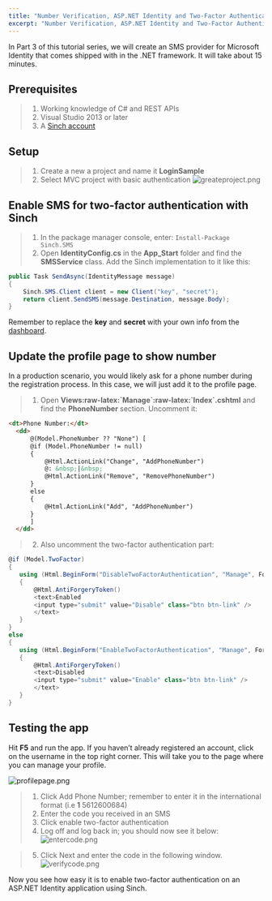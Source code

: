 ```yaml
---
title: "Number Verification, ASP.NET Identity and Two-Factor Authentication - Part 3"
excerpt: "Number Verification, ASP.NET Identity and Two-Factor Authentication - Part 3 In this tutorial you learn how to create an SMS provider for Microsoft Identity that comes shipped with in the .NET framework."
---
```

In Part 3 of this tutorial series, we will create an SMS provider for Microsoft Identity that comes shipped with in the .NET framework. It will take about 15 minutes.

## Prerequisites

> 1.  Working knowledge of C\# and REST APIs
> 2.  Visual Studio 2013 or later
> 3.  A [Sinch account](https://portal.sinch.com/#/signup)

## Setup

> 1.  Create a new a project and name it **LoginSample**
> 2.  Select MVC project with basic authentication
![greateproject.png](https://files.readme.io/71e9132-greateproject.png)

## Enable SMS for two-factor authentication with Sinch

> 1.  In the package manager console, enter: `Install-Package Sinch.SMS`
> 2.  Open **IdentityConfig.cs** in the **App_Start** folder and find the **SMSService** class. Add the Sinch implementation to it like this:

```csharp
public Task SendAsync(IdentityMessage message)
{
    Sinch.SMS.Client client = new Client("key", "secret");
    return client.SendSMS(message.Destination, message.Body);
}
```

Remember to replace the **key** and **secret** with your own info from the [dashboard](https://portal.sinch.com/#/login).

## Update the profile page to show number

In a production scenario, you would likely ask for a phone number during the registration process. In this case, we will just add it to the profile page.

> 1.  Open **Views:raw-latex:\`Manage\`:raw-latex:\`Index\`.cshtml** and find the **PhoneNumber** section. Uncomment it:

```html
<dt>Phone Number:</dt>
  <dd>
      @(Model.PhoneNumber ?? "None") [
      @if (Model.PhoneNumber != null)
      {
          @Html.ActionLink("Change", "AddPhoneNumber")
          @: &nbsp;|&nbsp;
          @Html.ActionLink("Remove", "RemovePhoneNumber")
      }
      else
      {
          @Html.ActionLink("Add", "AddPhoneNumber")
      }
      ]
  </dd>
```

> 2.  Also uncomment the two-factor authentication part:

```csharp
@if (Model.TwoFactor)
{
   using (Html.BeginForm("DisableTwoFactorAuthentication", "Manage", FormMethod.Post, new { @class = "form-horizontal", role = "form" }))
   {
       @Html.AntiForgeryToken()
       <text>Enabled
       <input type="submit" value="Disable" class="btn btn-link" />
       </text>
   }
}
else
{
   using (Html.BeginForm("EnableTwoFactorAuthentication", "Manage", FormMethod.Post, new { @class = "form-horizontal", role = "form" }))
   {
       @Html.AntiForgeryToken()
       <text>Disabled
       <input type="submit" value="Enable" class="btn btn-link" />
       </text>
   }
}
```

## Testing the app

Hit **F5** and run the app. If you haven’t already registered an account, click on the username in the top right corner. This will take you to the page where you can manage your profile.

![profilepage.png](https://files.readme.io/712798b-profilepage.png)

> 1.  Click Add Phone Number; remember to enter it in the international format (i.e **1** 5612600684)
> 2.  Enter the code you received in an SMS
> 3.  Click enable two-factor authentication
> 4.  Log off and log back in; you should now see it below:
![entercode.png](https://files.readme.io/5acd775-entercode.png)

> 5.  Click Next and enter the code in the following window.
![verifycode.png](https://files.readme.io/e594c3a-verifycode.png)

Now you see how easy it is to enable two-factor authentication on an ASP.NET Identity application using Sinch.